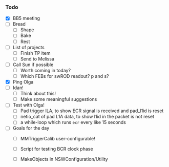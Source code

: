 ### Todo

- [x] BB5 meeting
- [ ] Bread
   - [ ] Shape
   - [ ] Bake
   - [ ] Rest
- [ ] List of projects
   - [ ] Finish TP item
   - [ ] Send to Melissa
- [ ] Call Sun if possible
   - [ ] Worth coming in today?
   - [ ] Which FEBs for swROD readout? p and s?
- [x] Ping Olga
- [ ] Idan!
   - [ ] Think about this!
   - [ ] Make some meaningful suggestions
- [ ] Test with Olga!
   - [ ] Pad trigger ILA, to show ECR signal is received and pad_l1id is reset
   - [ ] netio_cat of pad L1A data, to show l1id in the packet is not reset
   - [ ] a while-loop which runs `ecr` every like 15 seconds
- [ ] Goals for the day
   - [ ] MMTriggerCalib user-configurable!
   - [ ] Script for testing BCR clock phase
   - [ ] MakeObjects in NSWConfiguration/Utility
   
